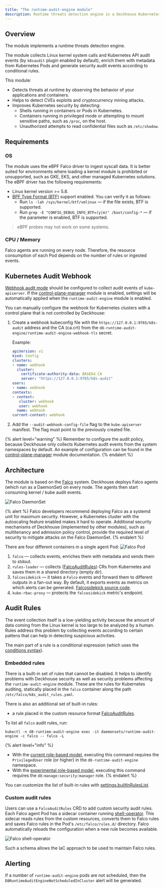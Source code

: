 ```yaml
---
title: "The runtime-audit-engine module"
description: Runtime threats detection engine in a Deckhouse Kubernetes Platform cluster.
---
```


## Overview

The module implements a runtime threats detection engine.

The module collects Linux kernel system calls and Kubernetes API audit events (by `k8saudit` plugin enabled by default), enrich them with metadata from Kubernetes Pods and generate security audit events according to conditional rules.

This module:
* Detects threats at runtime by observing the behavior of your applications and containers.
* Helps to detect CVEs exploits and cryptocurrency mining attacks. 
* Improves Kubernetes security by detecting:
  * Shells running in containers or Pods in Kubernetes.
  * Containers running in privileged mode or attempting to mount sensitive paths, such as `/proc`, on the host.
  * Unauthorized attempts to read confidential files such as `/etc/shadow`.

## Requirements

### OS

The module uses the eBPF Falco driver to ingest syscall data. It is better suited for environments where loading a kernel module is prohibited or unsupported, such as GKE, EKS, and other managed Kubernetes solutions.
The eBPF driver has the following requirements:

* Linux kernel version >= 5.8.
* [BPF Type Format (BTF)](https://www.kernel.org/doc/html/v5.8/bpf/btf.html) support enabled. You can verify it as follows:
  * Run `ls -lah /sys/kernel/btf/vmlinux` — if the file exists, BTF is supported.
  * Run `grep -E "CONFIG_DEBUG_INFO_BTF=(y|m)" /boot/config-*` — if the parameter is enabled, BTF is supported.

> eBPF probes may not work on some systems.

### CPU / Memory

Falco agents are running on every node. Therefore, the resource consumption of each Pod depends on the number of rules or ingested events.

## Kubernetes Audit Webhook

[Webhook audit mode](https://kubernetes.io/docs/tasks/debug/debug-cluster/audit/#webhook-backend) should be configured to collect audit events of `kube-apiserver`.
If the [control-plane-manager](../control-plane-manager/) module is enabled, settings will be automatically applied when the `runtime-audit-engine` module is enabled.

You can manually configure the webhook for Kubernetes clusters with a control plane that is not controlled by Deckhouse:
1. Create a webhook kubeconfig file with the `https://127.0.0.1:9765/k8s-audit` address and the CA (ca.crt) from the `d8-runtime-audit-engine/runtime-audit-engine-webhook-tls` secret.

   Example:
   ```yaml
   apiVersion: v1
   kind: Config
   clusters:
   - name: webhook
     cluster:
       certificate-authority-data: BASE64_CA
       server: "https://127.0.0.1:9765/k8s-audit"
   users:
   - name: webhook
   contexts:
   - context:
      cluster: webhook
      user: webhook
     name: webhook
   current-context: webhook
   ```
2. Add the `--audit-webhook-config-file` flag to the `kube-apiserver` manifest. The flag must point to the previously created file.

{% alert level="warning" %}
Remember to configure the audit policy, because Deckhouse only collects Kubernetes audit events from the system namespaces by default.
An example of configuration can be found in the [control-plane-manager](../control-plane-manager/) module documentation.
{% endalert %}

## Architecture

The module is based on the [Falco](https://falco.org/) system. 
Deckhouse deploys Falco agents (which run as a DaemonSet) on every node. The agents then start consuming kernel / kube audit events.

![Falco DaemonSet](../../images/runtime-audit-engine/falco_daemonset.svg)
<!--- Source: https://docs.google.com/drawings/d/1NZ91z8NXNiuS50ybcMoMsZI3SbQASZXJGLANdaNNm_U --->

{% alert %}
Falco developers recommend deploying Falco as a systemd unit for maximum security.
However, a Kubernetes cluster with the autoscaling feature enabled makes it hard to operate. 
Additional security mechanisms of Deckhouse (implemented by other modules), such as multitenancy and admission policy control, provide the required level of security to mitigate attacks on the Falco DaemonSet.
{% endalert %}

There are four different containers in a single agent Pod:
![Falco Pod](../../images/runtime-audit-engine/falco_pod.svg)
<!--- Source: https://docs.google.com/drawings/d/1rxSuJFs0tumfZ56WbAJ36crtPoy_NiPBHE6Hq5lejuI --->

1. `falco` — collects events, enriches them with metadata and sends them to stdout.
2. `rules-loader` — collects ([FalcoAuditRules](cr.html#falcoauditrules)) CRs from Kubernetes and saves them in a shared directory (empty dir).
3. `falcosidekick` — it takes a `Falco` events and forward them to different outputs in a fan-out way. By default, it exports events as metrics on which alerts can be generated. [Falcosidekick source code](https://github.com/falcosecurity/falcosidekick).
4. `kube-rbac-proxy` — protects the `falcosidekick` metric's endpoint.

## Audit Rules

The event collection itself is a low-yielding activity because the amount of data coming from the Linux kernel is too large to be analyzed by a human.
Rules address this problem by collecting events according to certain pattens that can help in detecting suspicious activities.

The main part of a rule is a conditional expression (which uses the [conditions syntax](https://falco.org/docs/rules/conditions/)).

### Embedded rules

There is a built-in set of rules that cannot be disabled. 
It helps to identify problems with Deckhouse security as well as security problems affecting the `runtime-audit-engine` module. These are the rules for Kubernetes auditing, statically placed in the `falco` container along the path `/etc/falco/k8s_audit_rules.yaml`.

There is also an additional set of built-in rules:

- a rule placed in the custom resource format [FalcoAuditRules](cr.html#falcoauditrules).

To list all `falco` audit rules, run:

```shell
kubectl -n d8-runtime-audit-engine exec -it daemonsets/runtime-audit-engine -c falco -- falco -L
```

{% alert level="info" %}
- With the [current role-based model](../user-authz/#current-role-based-model), executing this command requires the `PrivilegedUser` role (or higher) in the `d8-runtime-audit-engine` namespace.
- With the [experimental role-based model](../user-authz/#experimental-role-based-model), executing this command requires the `d8:manage:security:manager` role.
{% endalert %}

You can customize the list of built-in rules with [settings.builtInRulesList](../runtime-audit-engine/configuration.html#parameters-builtinruleslist).

### Custom audit rules

Users can use a `FalcoAuditRules` CRD to add custom security audit rules. 
Each Falco agent Pod has a sidecar container running [shell-operator](https://github.com/flant/shell-operator).
This sidecar reads rules from the custom resources, converts them to Falco rules and saves Falco rules in the Pod's `/etc/falco/rules.d/` directory.
Falco automatically reloads the configuration when a new rule becomes available.

![Falco shell-operator](../../images/runtime-audit-engine/falco_shop.svg)
<!--- Source: https://docs.google.com/drawings/d/13MFYtiwH4Y66SfEPZIcS7S2wAY6vnKcoaztxsmX1hug --->

Such a schema allows the IaC approach to be used to maintain Falco rules.

## Alerting

If a number of `runtime-audit-engine` pods are not scheduled, then the `D8RuntimeAuditEngineNotScheduledInCluster` alert will be generated.
